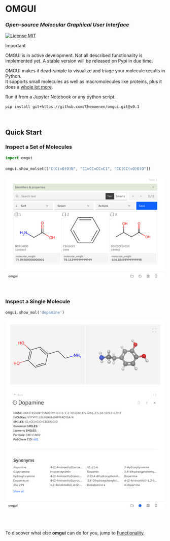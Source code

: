 # OMGUI

### _Open-source Molecular Graphical User Interface_

<!-- [![PyPI - Python Version](https://img.shields.io/pypi/pyversions/omgui)](https://pypi.org/project/omgui/) -->
<!-- [![PyPI version](https://img.shields.io/pypi/v/omgui)](https://pypi.org/project/omgui/) -->

[![License MIT](https://img.shields.io/github/license/acceleratedscience/openad-toolkit)](https://opensource.org/licenses/MIT)

<!-- [![License MIT](https://img.shields.io/pypi/frameworkversions/jupyterlab/omgui)](https://jupyter.org/) -->

> [!IMPORTANT]
> OMGUI is in active development. Not all described functionality is implemented yet.
> A stable version will be released on Pypi in due time.

OMGUI makes it dead-simple to visualize and triage your molecule results in Python.  
It supports small molecules as well as macromolecules like proteins, plus it does a [whole lot more](docs/functionality.md).

Run it from a Jupyter Notebook or any python script.

```shell
pip install git+https://github.com/themoenen/omgui.git@v0.1
```

<br>

## Quick Start

### Inspect a Set of Molecules

```python
import omgui

omgui.show_molset(["C(C(=O)O)N", "C1=CC=CC=C1", "CC(CC(=O)O)O"])
```

<kbd><img src="docs/assets/gui-molset.png" /></kbd>

<br>

### Inspect a Single Molecule

```python
omgui.show_mol('dopamine')
```

<kbd><img src="docs/assets/gui-molecule.png" /></kbd>

<br><br>

To discover what else **omgui** can do for you, jump to [Functionality](docs/functionality.md).

<!-- ```shell
yes | plotly_get_cxrome
``` -->

<!-- source ../agenv/bin/activate -->

<!-- python -m test -->
